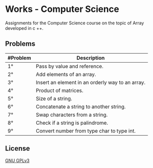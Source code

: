 # Works - Computer Science

Assignments for the Computer Science course on the topic of Array developed in c ++.

## Problems

| #Problem | Description                                      |
| -------- | ------------------------------------------------ |
| 1°       | Pass by value and reference.                     |
| 2°       | Add elements of an array.                        |
| 3°       | Insert an element in an orderly way to an array. |
| 4°       | Product of matrices.                             |
| 5°       | Size of a string.                                |
| 6°       | Concatenate a string to another string.          |
| 7°       | Swap characters from a string.                   |
| 8°       | Check if a string is palindrome.                 |
| 9°       | Convert number from type char to type int.       |

## License

[GNU GPLv3](https://choosealicense.com/licenses/gpl-3.0/)
